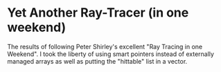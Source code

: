 # Yet Another Ray-Tracer (in one weekend)

The results of following Peter Shirley's excellent "Ray Tracing in one 
Weekend". I took the liberty of using smart pointers instead of externally
managed arrays as well as putting the "hittable" list in a vector.
